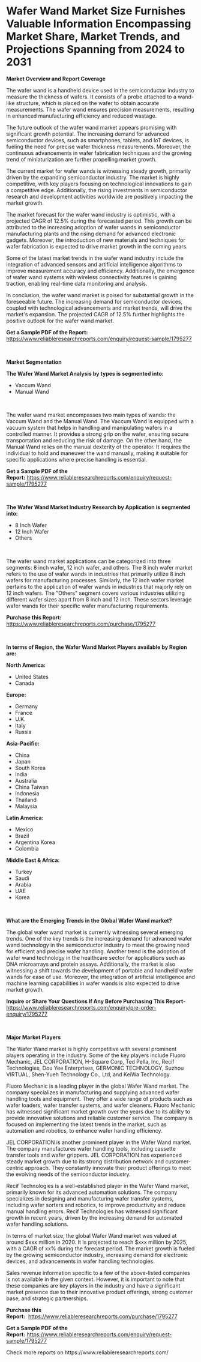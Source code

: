 <p><h1>Wafer Wand Market Size Furnishes Valuable Information Encompassing Market Share, Market Trends, and Projections Spanning from 2024 to 2031</h1></p><p><strong>Market Overview and Report Coverage</strong></p>
<p><p>The wafer wand is a handheld device used in the semiconductor industry to measure the thickness of wafers. It consists of a probe attached to a wand-like structure, which is placed on the wafer to obtain accurate measurements. The wafer wand ensures precision measurements, resulting in enhanced manufacturing efficiency and reduced wastage.</p><p>The future outlook of the wafer wand market appears promising with significant growth potential. The increasing demand for advanced semiconductor devices, such as smartphones, tablets, and IoT devices, is fueling the need for precise wafer thickness measurements. Moreover, the continuous advancements in wafer fabrication techniques and the growing trend of miniaturization are further propelling market growth.</p><p>The current market for wafer wands is witnessing steady growth, primarily driven by the expanding semiconductor industry. The market is highly competitive, with key players focusing on technological innovations to gain a competitive edge. Additionally, the rising investments in semiconductor research and development activities worldwide are positively impacting the market growth.</p><p>The market forecast for the wafer wand industry is optimistic, with a projected CAGR of 12.5% during the forecasted period. This growth can be attributed to the increasing adoption of wafer wands in semiconductor manufacturing plants and the rising demand for advanced electronic gadgets. Moreover, the introduction of new materials and techniques for wafer fabrication is expected to drive market growth in the coming years.</p><p>Some of the latest market trends in the wafer wand industry include the integration of advanced sensors and artificial intelligence algorithms to improve measurement accuracy and efficiency. Additionally, the emergence of wafer wand systems with wireless connectivity features is gaining traction, enabling real-time data monitoring and analysis.</p><p>In conclusion, the wafer wand market is poised for substantial growth in the foreseeable future. The increasing demand for semiconductor devices, coupled with technological advancements and market trends, will drive the market's expansion. The projected CAGR of 12.5% further highlights the positive outlook for the wafer wand market.</p></p>
<p><strong>Get a Sample PDF of the Report:</strong> <a href="https://www.reliableresearchreports.com/enquiry/request-sample/1795277">https://www.reliableresearchreports.com/enquiry/request-sample/1795277</a></p>
<p>&nbsp;</p>
<p><strong>Market Segmentation</strong></p>
<p><strong>The Wafer Wand Market Analysis by types is segmented into:</strong></p>
<p><ul><li>Vaccum Wand</li><li>Manual Wand</li></ul></p>
<p>&nbsp;</p>
<p><p>The wafer wand market encompasses two main types of wands: the Vaccum Wand and the Manual Wand. The Vaccum Wand is equipped with a vacuum system that helps in handling and manipulating wafers in a controlled manner. It provides a strong grip on the wafer, ensuring secure transportation and reducing the risk of damage. On the other hand, the Manual Wand relies on the manual dexterity of the operator. It requires the individual to hold and maneuver the wand manually, making it suitable for specific applications where precise handling is essential.</p></p>
<p><strong>Get a Sample PDF of the Report:</strong>&nbsp;<a href="https://www.reliableresearchreports.com/enquiry/request-sample/1795277">https://www.reliableresearchreports.com/enquiry/request-sample/1795277</a></p>
<p>&nbsp;</p>
<p><strong>The Wafer Wand Market Industry Research by Application is segmented into:</strong></p>
<p><ul><li>8 Inch Wafer</li><li>12 Inch Wafer</li><li>Others</li></ul></p>
<p>&nbsp;</p>
<p><p>The wafer wand market applications can be categorized into three segments: 8 inch wafer, 12 inch wafer, and others. The 8 inch wafer market refers to the use of wafer wands in industries that primarily utilize 8 inch wafers for manufacturing processes. Similarly, the 12 inch wafer market pertains to the application of wafer wands in industries that majorly rely on 12 inch wafers. The "Others" segment covers various industries utilizing different wafer sizes apart from 8 inch and 12 inch. These sectors leverage wafer wands for their specific wafer manufacturing requirements.</p></p>
<p><strong>Purchase this Report:</strong>&nbsp; <a href="https://www.reliableresearchreports.com/purchase/1795277">https://www.reliableresearchreports.com/purchase/1795277</a></p>
<p>&nbsp;</p>
<p><strong>In terms of Region, the Wafer Wand Market Players available by Region are:</strong></p>
<p>
    <p> <strong> North America: </strong>
        <ul>
            <li>United States</li>
            <li>Canada</li>
        </ul>
        </p> 
    <p> <strong> Europe: </strong>
        <ul>
            <li>Germany</li>
            <li>France</li>
            <li>U.K.</li>
            <li>Italy</li>
            <li>Russia</li>
        </ul>
        </p> 
    <p> <strong> Asia-Pacific: </strong>
        <ul>
            <li>China</li>
            <li>Japan</li>
            <li>South Korea</li>
            <li>India</li>
            <li>Australia</li>
            <li>China Taiwan</li>
            <li>Indonesia</li>
            <li>Thailand</li>
            <li>Malaysia</li>
        </ul>
        </p> 
    <p> <strong> Latin America: </strong>
        <ul>
            <li>Mexico</li>
            <li>Brazil</li>
            <li>Argentina Korea</li>
            <li>Colombia</li>
        </ul>
        </p> 
    <p> <strong> Middle East & Africa: </strong>
        <ul>
            <li>Turkey</li>
            <li>Saudi</li>
            <li>Arabia</li>
            <li>UAE</li>
            <li>Korea</li>
        </ul>
    </p>
    </p>
<p>&nbsp;</p>
<p><strong>What are the Emerging Trends in the Global Wafer Wand market?</strong></p>
<p><p>The global wafer wand market is currently witnessing several emerging trends. One of the key trends is the increasing demand for advanced wafer wand technology in the semiconductor industry to meet the growing need for efficient and precise wafer handling. Another trend is the adoption of wafer wand technology in the healthcare sector for applications such as DNA microarrays and protein assays. Additionally, the market is also witnessing a shift towards the development of portable and handheld wafer wands for ease of use. Moreover, the integration of artificial intelligence and machine learning capabilities in wafer wands is also expected to drive market growth.</p></p>
<p><strong>Inquire or Share Your Questions If Any Before Purchasing This Report</strong>- <a href="https://www.reliableresearchreports.com/enquiry/pre-order-enquiry/1795277">https://www.reliableresearchreports.com/enquiry/pre-order-enquiry/1795277</a></p>
<p>&nbsp;</p>
<p><strong>Major Market Players</strong></p>
<p><p>The Wafer Wand market is highly competitive with several prominent players operating in the industry. Some of the key players include Fluoro Mechanic, JEL CORPORATION, H-Square Corp, Ted Pella, Inc, Recif Technologies, Dou Yee Enterprises, GERMONIC TECHNOLOGY, Suzhou VIRTUAL, Shen-Yueh Technology Co., Ltd, and KeiWa Technology.</p><p>Fluoro Mechanic is a leading player in the global Wafer Wand market. The company specializes in manufacturing and supplying advanced wafer handling tools and equipment. They offer a wide range of products such as wafer loaders, wafer transfer systems, and wafer cleaners. Fluoro Mechanic has witnessed significant market growth over the years due to its ability to provide innovative solutions and reliable customer service. The company is focused on implementing the latest trends in the market, such as automation and robotics, to enhance wafer handling efficiency.</p><p>JEL CORPORATION is another prominent player in the Wafer Wand market. The company manufactures wafer handling tools, including cassette transfer tools and wafer grippers. JEL CORPORATION has experienced steady market growth due to its strong distribution network and customer-centric approach. They constantly innovate their product offerings to meet the evolving needs of the semiconductor industry.</p><p>Recif Technologies is a well-established player in the Wafer Wand market, primarily known for its advanced automation solutions. The company specializes in designing and manufacturing wafer transfer systems, including wafer sorters and robotics, to improve productivity and reduce manual handling errors. Recif Technologies has witnessed significant growth in recent years, driven by the increasing demand for automated wafer handling solutions.</p><p>In terms of market size, the global Wafer Wand market was valued at around $xxx million in 2020. It is projected to reach $xxx million by 2025, with a CAGR of xx% during the forecast period. The market growth is fueled by the growing semiconductor industry, increasing demand for electronic devices, and advancements in wafer handling technologies.</p><p>Sales revenue information specific to a few of the above-listed companies is not available in the given context. However, it is important to note that these companies are key players in the industry and have a significant market presence due to their innovative product offerings, strong customer base, and strategic partnerships.</p></p>
<p><strong>Purchase this Report:</strong>&nbsp;&nbsp;<a href="https://www.reliableresearchreports.com/purchase/1795277">https://www.reliableresearchreports.com/purchase/1795277</a></p>
<p></p>
<p><strong>Get a Sample PDF of the Report:</strong>&nbsp;<a href="https://www.reliableresearchreports.com/enquiry/request-sample/1795277">https://www.reliableresearchreports.com/enquiry/request-sample/1795277</a></p>
<p>Check more reports on https://www.reliableresearchreports.com/</p>